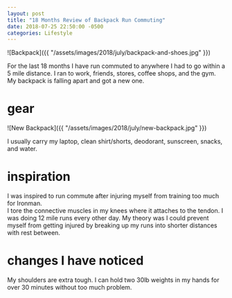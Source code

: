 ```yaml
---
layout: post
title: "18 Months Review of Backpack Run Commuting"
date: 2018-07-25 22:50:00 -0500
categories: Lifestyle
---
```


![Backpack]({{ "/assets/images/2018/july/backpack-and-shoes.jpg" }})

For the last 18 months I have run commuted to anywhere I had to go within a 5 mile distance. I ran to work, friends, stores, coffee shops, and the gym.
My backpack is falling apart and got a new one.

# gear
![New Backpack]({{ "/assets/images/2018/july/new-backpack.jpg" }})

I usually carry my laptop, clean shirt/shorts, deodorant, sunscreen, snacks, and water. 

# inspiration
I was inspired to run commute after injuring myself from training too much for Ironman.  
I tore the connective muscles in my knees where it attaches to the tendon.
I was doing 12 mile runs every other day.
My theory was I could prevent myself from getting injured by breaking up my runs into shorter distances with rest between.

# changes I have noticed
My shoulders are extra tough. 
I can hold two 30lb weights in my hands for over 30 minutes without too much problem.


